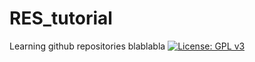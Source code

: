 # RES_tutorial
Learning github repositories blablabla
[![License: GPL v3](https://img.shields.io/badge/License-GPLv3-blue.svg)](https://www.gnu.org/licenses/gpl-3.0)
